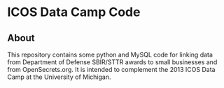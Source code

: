 # ICOS Data Camp Code

## About

This repository contains some python and MySQL code for linking data from 
Department of Defense SBIR/STTR awards to small businesses and from 
OpenSecrets.org. It is intended to complement the 2013 ICOS Data Camp at the 
University of Michigan.
